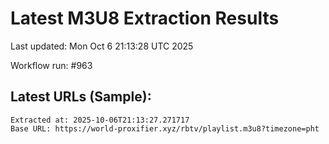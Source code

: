 # Latest M3U8 Extraction Results

Last updated: Mon Oct  6 21:13:28 UTC 2025

Workflow run: #963

## Latest URLs (Sample):
```
Extracted at: 2025-10-06T21:13:27.271717
Base URL: https://world-proxifier.xyz/rbtv/playlist.m3u8?timezone=pht

```
